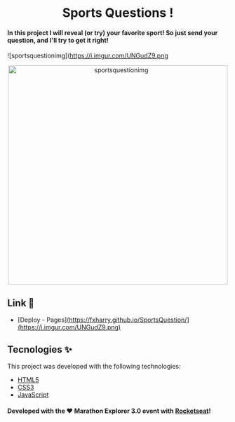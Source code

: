 <h1 align="center">Sports Questions !</h1>

#### In this project I will reveal (or try) your favorite sport! So just send your question, and I'll try to get it right!

![sportsquestionimg](https://i.imgur.com/UNGudZ9.png

<p align="center">
  <img src="https://i.imgur.com/UNGudZ9.png" width="500" title="sportsquestionimg">

## Link 🚀

- [Deploy - Pages](https://fxharry.github.io/SportsQuestion/](https://i.imgur.com/UNGudZ9.png)


## Tecnologies ✨

This project was developed with the following technologies:

- [HTML5](https://www.w3schools.com/)
- [CSS3](https://www.w3schools.com/css/)
- [JavaScript](https://www.w3schools.com/js/)

#### Developed with the ♥ Marathon Explorer 3.0 event with [Rocketseat](https://www.rocketseat.com.br/)!
